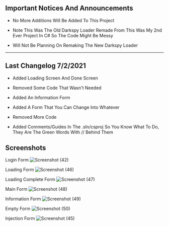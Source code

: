 Important Notices And Announcements
------------------------------------------------------------------------------------------------------------
- No More Additions Will Be Added To This Project

- Note This Was The Old Darkspy Loader Remade From This Was My 2nd Ever Project In C# So The Code Might Be Messy

- Will Not Be Planning On Remaking The New Darkspy Loader 

-------------------------------------------------------------------------------------------------------------
Last Changelog 7/2/2021
-------------------------------------------------------------------------------------------------------------
- Added Loading Screen And Done Screen 

- Removed Some Code That Wasn't Needed

- Added An Information Form

- Added A Form That You Can Change Into Whatever

- Removed More Code

- Added Comments/Guides In The .sln/csproj So You Know What To Do, They Are The Green Words With // Behind Them

Screenshots
-------------------------------------------------------------------------------------------------------------
Login Form
![Screenshot (42)](https://user-images.githubusercontent.com/83477843/124200817-199d9880-da8b-11eb-8a35-59c1d1396603.png)


Loading Form
![Screenshot (46)](https://user-images.githubusercontent.com/83477843/124206048-60918b00-da97-11eb-80be-a2fe100779fe.png)


Loading Complete Form
![Screenshot (47)](https://user-images.githubusercontent.com/83477843/124206070-6a1af300-da97-11eb-8ce6-edcfd278d4ce.png)


Main Form
![Screenshot (48)](https://user-images.githubusercontent.com/83477843/124212112-39d95180-daa3-11eb-9203-2c5083aa176f.png)


Information Form
![Screenshot (49)](https://user-images.githubusercontent.com/83477843/124212141-48c00400-daa3-11eb-845f-b3fc2a7ec819.png)


Empty Form
![Screenshot (50)](https://user-images.githubusercontent.com/83477843/124212167-57a6b680-daa3-11eb-897e-f8ba72cb47cd.png)



Injection Form
![Screenshot (45)](https://user-images.githubusercontent.com/83477843/124200927-6a14f600-da8b-11eb-9295-5ca31cf67270.png)

